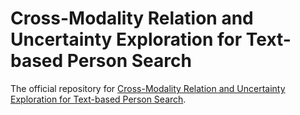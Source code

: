 # Cross-Modality Relation and Uncertainty Exploration for Text-based Person Search
The official repository for [Cross-Modality Relation and Uncertainty Exploration for Text-based Person Search](https://dl.acm.org/doi/10.1145/3747185).
